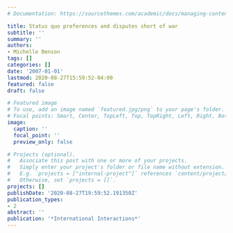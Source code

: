 ```yaml
---
# Documentation: https://sourcethemes.com/academic/docs/managing-content/

title: Status quo preferences and disputes short of war
subtitle: ''
summary: ''
authors:
- Michelle Benson
tags: []
categories: []
date: '2007-01-01'
lastmod: 2020-08-27T15:59:52-04:00
featured: false
draft: false

# Featured image
# To use, add an image named `featured.jpg/png` to your page's folder.
# Focal points: Smart, Center, TopLeft, Top, TopRight, Left, Right, BottomLeft, Bottom, BottomRight.
image:
  caption: ''
  focal_point: ''
  preview_only: false

# Projects (optional).
#   Associate this post with one or more of your projects.
#   Simply enter your project's folder or file name without extension.
#   E.g. `projects = ["internal-project"]` references `content/project/deep-learning/index.md`.
#   Otherwise, set `projects = []`.
projects: []
publishDate: '2020-08-27T19:59:52.191350Z'
publication_types:
- 2
abstract: ''
publication: '*International Interactions*'
---
```

